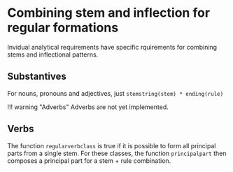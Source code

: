 # Combining stem and inflection for regular formations

Invidual analytical requirements have specific rquirements for combining stems and inflectional patterns.

## Substantives

For nouns, pronouns and adjectives, just  `stemstring(stem) * ending(rule)`


!!! warning "Adverbs"
    Adverbs are not yet implemented.



## Verbs

The function `regularverbclass` is true if it is possible to form all principal parts from a single stem.
For these classes, the function `principalpart` then composes a principal part for a stem + rule combination.